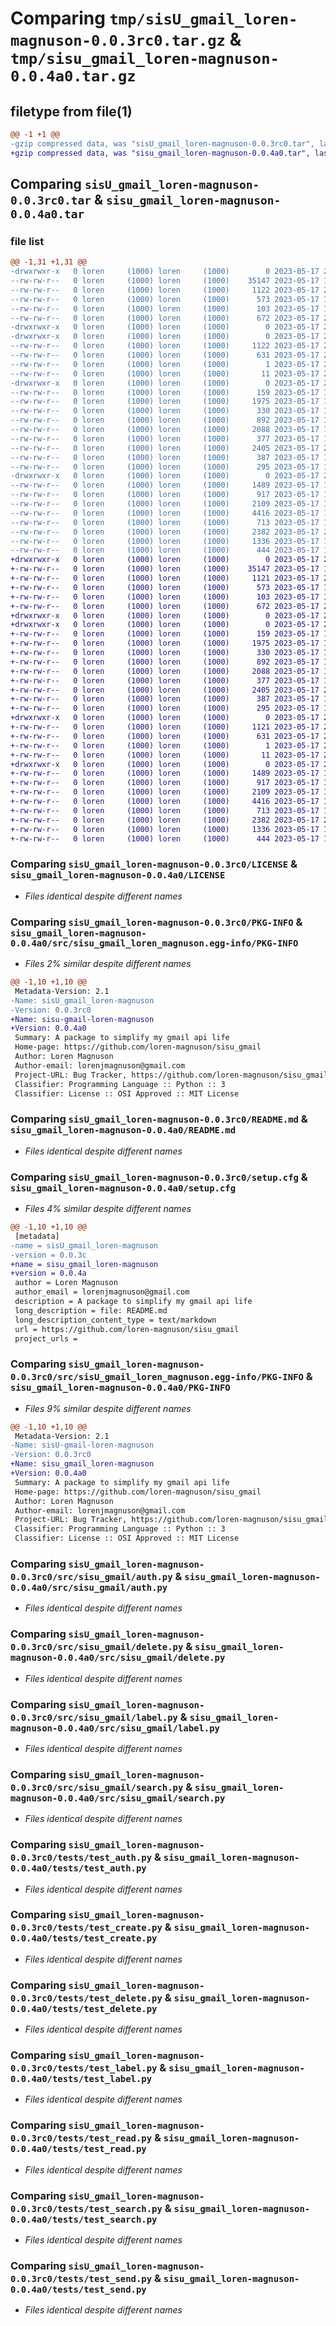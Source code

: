 # Comparing `tmp/sisU_gmail_loren-magnuson-0.0.3rc0.tar.gz` & `tmp/sisu_gmail_loren-magnuson-0.0.4a0.tar.gz`

## filetype from file(1)

```diff
@@ -1 +1 @@
-gzip compressed data, was "sisU_gmail_loren-magnuson-0.0.3rc0.tar", last modified: Wed May 17 21:45:21 2023, max compression
+gzip compressed data, was "sisu_gmail_loren-magnuson-0.0.4a0.tar", last modified: Wed May 17 21:48:18 2023, max compression
```

## Comparing `sisU_gmail_loren-magnuson-0.0.3rc0.tar` & `sisu_gmail_loren-magnuson-0.0.4a0.tar`

### file list

```diff
@@ -1,31 +1,31 @@
-drwxrwxr-x   0 loren     (1000) loren     (1000)        0 2023-05-17 21:45:21.013667 sisU_gmail_loren-magnuson-0.0.3rc0/
--rw-rw-r--   0 loren     (1000) loren     (1000)    35147 2023-05-17 18:27:11.000000 sisU_gmail_loren-magnuson-0.0.3rc0/LICENSE
--rw-rw-r--   0 loren     (1000) loren     (1000)     1122 2023-05-17 21:45:21.013667 sisU_gmail_loren-magnuson-0.0.3rc0/PKG-INFO
--rw-rw-r--   0 loren     (1000) loren     (1000)      573 2023-05-17 18:27:11.000000 sisU_gmail_loren-magnuson-0.0.3rc0/README.md
--rw-rw-r--   0 loren     (1000) loren     (1000)      103 2023-05-17 18:27:11.000000 sisU_gmail_loren-magnuson-0.0.3rc0/pyproject.toml
--rw-rw-r--   0 loren     (1000) loren     (1000)      672 2023-05-17 21:45:21.013667 sisU_gmail_loren-magnuson-0.0.3rc0/setup.cfg
-drwxrwxr-x   0 loren     (1000) loren     (1000)        0 2023-05-17 21:45:21.009667 sisU_gmail_loren-magnuson-0.0.3rc0/src/
-drwxrwxr-x   0 loren     (1000) loren     (1000)        0 2023-05-17 21:45:21.009667 sisU_gmail_loren-magnuson-0.0.3rc0/src/sisU_gmail_loren_magnuson.egg-info/
--rw-rw-r--   0 loren     (1000) loren     (1000)     1122 2023-05-17 21:45:21.000000 sisU_gmail_loren-magnuson-0.0.3rc0/src/sisU_gmail_loren_magnuson.egg-info/PKG-INFO
--rw-rw-r--   0 loren     (1000) loren     (1000)      631 2023-05-17 21:45:21.000000 sisU_gmail_loren-magnuson-0.0.3rc0/src/sisU_gmail_loren_magnuson.egg-info/SOURCES.txt
--rw-rw-r--   0 loren     (1000) loren     (1000)        1 2023-05-17 21:45:21.000000 sisU_gmail_loren-magnuson-0.0.3rc0/src/sisU_gmail_loren_magnuson.egg-info/dependency_links.txt
--rw-rw-r--   0 loren     (1000) loren     (1000)       11 2023-05-17 21:45:21.000000 sisU_gmail_loren-magnuson-0.0.3rc0/src/sisU_gmail_loren_magnuson.egg-info/top_level.txt
-drwxrwxr-x   0 loren     (1000) loren     (1000)        0 2023-05-17 21:45:21.013667 sisU_gmail_loren-magnuson-0.0.3rc0/src/sisu_gmail/
--rw-rw-r--   0 loren     (1000) loren     (1000)      159 2023-05-17 18:27:11.000000 sisU_gmail_loren-magnuson-0.0.3rc0/src/sisu_gmail/__init__.py
--rw-rw-r--   0 loren     (1000) loren     (1000)     1975 2023-05-17 18:27:11.000000 sisU_gmail_loren-magnuson-0.0.3rc0/src/sisu_gmail/auth.py
--rw-rw-r--   0 loren     (1000) loren     (1000)      330 2023-05-17 18:39:58.000000 sisU_gmail_loren-magnuson-0.0.3rc0/src/sisu_gmail/create.py
--rw-rw-r--   0 loren     (1000) loren     (1000)      892 2023-05-17 18:27:11.000000 sisU_gmail_loren-magnuson-0.0.3rc0/src/sisu_gmail/delete.py
--rw-rw-r--   0 loren     (1000) loren     (1000)     2088 2023-05-17 18:27:11.000000 sisU_gmail_loren-magnuson-0.0.3rc0/src/sisu_gmail/label.py
--rw-rw-r--   0 loren     (1000) loren     (1000)      377 2023-05-17 18:27:11.000000 sisU_gmail_loren-magnuson-0.0.3rc0/src/sisu_gmail/read.py
--rw-rw-r--   0 loren     (1000) loren     (1000)     2405 2023-05-17 21:35:03.000000 sisU_gmail_loren-magnuson-0.0.3rc0/src/sisu_gmail/search.py
--rw-rw-r--   0 loren     (1000) loren     (1000)      387 2023-05-17 18:27:11.000000 sisU_gmail_loren-magnuson-0.0.3rc0/src/sisu_gmail/send.py
--rw-rw-r--   0 loren     (1000) loren     (1000)      295 2023-05-17 18:27:11.000000 sisU_gmail_loren-magnuson-0.0.3rc0/src/sisu_gmail/user.py
-drwxrwxr-x   0 loren     (1000) loren     (1000)        0 2023-05-17 21:45:21.013667 sisU_gmail_loren-magnuson-0.0.3rc0/tests/
--rw-rw-r--   0 loren     (1000) loren     (1000)     1489 2023-05-17 18:27:11.000000 sisU_gmail_loren-magnuson-0.0.3rc0/tests/test_auth.py
--rw-rw-r--   0 loren     (1000) loren     (1000)      917 2023-05-17 18:27:11.000000 sisU_gmail_loren-magnuson-0.0.3rc0/tests/test_create.py
--rw-rw-r--   0 loren     (1000) loren     (1000)     2109 2023-05-17 18:27:11.000000 sisU_gmail_loren-magnuson-0.0.3rc0/tests/test_delete.py
--rw-rw-r--   0 loren     (1000) loren     (1000)     4416 2023-05-17 18:27:11.000000 sisU_gmail_loren-magnuson-0.0.3rc0/tests/test_label.py
--rw-rw-r--   0 loren     (1000) loren     (1000)      713 2023-05-17 18:27:11.000000 sisU_gmail_loren-magnuson-0.0.3rc0/tests/test_read.py
--rw-rw-r--   0 loren     (1000) loren     (1000)     2382 2023-05-17 21:36:11.000000 sisU_gmail_loren-magnuson-0.0.3rc0/tests/test_search.py
--rw-rw-r--   0 loren     (1000) loren     (1000)     1336 2023-05-17 18:27:11.000000 sisU_gmail_loren-magnuson-0.0.3rc0/tests/test_send.py
--rw-rw-r--   0 loren     (1000) loren     (1000)      444 2023-05-17 18:27:11.000000 sisU_gmail_loren-magnuson-0.0.3rc0/tests/test_user.py
+drwxrwxr-x   0 loren     (1000) loren     (1000)        0 2023-05-17 21:48:17.998381 sisu_gmail_loren-magnuson-0.0.4a0/
+-rw-rw-r--   0 loren     (1000) loren     (1000)    35147 2023-05-17 18:27:11.000000 sisu_gmail_loren-magnuson-0.0.4a0/LICENSE
+-rw-rw-r--   0 loren     (1000) loren     (1000)     1121 2023-05-17 21:48:17.998381 sisu_gmail_loren-magnuson-0.0.4a0/PKG-INFO
+-rw-rw-r--   0 loren     (1000) loren     (1000)      573 2023-05-17 18:27:11.000000 sisu_gmail_loren-magnuson-0.0.4a0/README.md
+-rw-rw-r--   0 loren     (1000) loren     (1000)      103 2023-05-17 18:27:11.000000 sisu_gmail_loren-magnuson-0.0.4a0/pyproject.toml
+-rw-rw-r--   0 loren     (1000) loren     (1000)      672 2023-05-17 21:48:17.998381 sisu_gmail_loren-magnuson-0.0.4a0/setup.cfg
+drwxrwxr-x   0 loren     (1000) loren     (1000)        0 2023-05-17 21:48:17.994382 sisu_gmail_loren-magnuson-0.0.4a0/src/
+drwxrwxr-x   0 loren     (1000) loren     (1000)        0 2023-05-17 21:48:17.994382 sisu_gmail_loren-magnuson-0.0.4a0/src/sisu_gmail/
+-rw-rw-r--   0 loren     (1000) loren     (1000)      159 2023-05-17 18:27:11.000000 sisu_gmail_loren-magnuson-0.0.4a0/src/sisu_gmail/__init__.py
+-rw-rw-r--   0 loren     (1000) loren     (1000)     1975 2023-05-17 18:27:11.000000 sisu_gmail_loren-magnuson-0.0.4a0/src/sisu_gmail/auth.py
+-rw-rw-r--   0 loren     (1000) loren     (1000)      330 2023-05-17 18:39:58.000000 sisu_gmail_loren-magnuson-0.0.4a0/src/sisu_gmail/create.py
+-rw-rw-r--   0 loren     (1000) loren     (1000)      892 2023-05-17 18:27:11.000000 sisu_gmail_loren-magnuson-0.0.4a0/src/sisu_gmail/delete.py
+-rw-rw-r--   0 loren     (1000) loren     (1000)     2088 2023-05-17 18:27:11.000000 sisu_gmail_loren-magnuson-0.0.4a0/src/sisu_gmail/label.py
+-rw-rw-r--   0 loren     (1000) loren     (1000)      377 2023-05-17 18:27:11.000000 sisu_gmail_loren-magnuson-0.0.4a0/src/sisu_gmail/read.py
+-rw-rw-r--   0 loren     (1000) loren     (1000)     2405 2023-05-17 21:35:03.000000 sisu_gmail_loren-magnuson-0.0.4a0/src/sisu_gmail/search.py
+-rw-rw-r--   0 loren     (1000) loren     (1000)      387 2023-05-17 18:27:11.000000 sisu_gmail_loren-magnuson-0.0.4a0/src/sisu_gmail/send.py
+-rw-rw-r--   0 loren     (1000) loren     (1000)      295 2023-05-17 18:27:11.000000 sisu_gmail_loren-magnuson-0.0.4a0/src/sisu_gmail/user.py
+drwxrwxr-x   0 loren     (1000) loren     (1000)        0 2023-05-17 21:48:17.998381 sisu_gmail_loren-magnuson-0.0.4a0/src/sisu_gmail_loren_magnuson.egg-info/
+-rw-rw-r--   0 loren     (1000) loren     (1000)     1121 2023-05-17 21:48:17.000000 sisu_gmail_loren-magnuson-0.0.4a0/src/sisu_gmail_loren_magnuson.egg-info/PKG-INFO
+-rw-rw-r--   0 loren     (1000) loren     (1000)      631 2023-05-17 21:48:17.000000 sisu_gmail_loren-magnuson-0.0.4a0/src/sisu_gmail_loren_magnuson.egg-info/SOURCES.txt
+-rw-rw-r--   0 loren     (1000) loren     (1000)        1 2023-05-17 21:48:17.000000 sisu_gmail_loren-magnuson-0.0.4a0/src/sisu_gmail_loren_magnuson.egg-info/dependency_links.txt
+-rw-rw-r--   0 loren     (1000) loren     (1000)       11 2023-05-17 21:48:17.000000 sisu_gmail_loren-magnuson-0.0.4a0/src/sisu_gmail_loren_magnuson.egg-info/top_level.txt
+drwxrwxr-x   0 loren     (1000) loren     (1000)        0 2023-05-17 21:48:17.998381 sisu_gmail_loren-magnuson-0.0.4a0/tests/
+-rw-rw-r--   0 loren     (1000) loren     (1000)     1489 2023-05-17 18:27:11.000000 sisu_gmail_loren-magnuson-0.0.4a0/tests/test_auth.py
+-rw-rw-r--   0 loren     (1000) loren     (1000)      917 2023-05-17 18:27:11.000000 sisu_gmail_loren-magnuson-0.0.4a0/tests/test_create.py
+-rw-rw-r--   0 loren     (1000) loren     (1000)     2109 2023-05-17 18:27:11.000000 sisu_gmail_loren-magnuson-0.0.4a0/tests/test_delete.py
+-rw-rw-r--   0 loren     (1000) loren     (1000)     4416 2023-05-17 18:27:11.000000 sisu_gmail_loren-magnuson-0.0.4a0/tests/test_label.py
+-rw-rw-r--   0 loren     (1000) loren     (1000)      713 2023-05-17 18:27:11.000000 sisu_gmail_loren-magnuson-0.0.4a0/tests/test_read.py
+-rw-rw-r--   0 loren     (1000) loren     (1000)     2382 2023-05-17 21:36:11.000000 sisu_gmail_loren-magnuson-0.0.4a0/tests/test_search.py
+-rw-rw-r--   0 loren     (1000) loren     (1000)     1336 2023-05-17 18:27:11.000000 sisu_gmail_loren-magnuson-0.0.4a0/tests/test_send.py
+-rw-rw-r--   0 loren     (1000) loren     (1000)      444 2023-05-17 18:27:11.000000 sisu_gmail_loren-magnuson-0.0.4a0/tests/test_user.py
```

### Comparing `sisU_gmail_loren-magnuson-0.0.3rc0/LICENSE` & `sisu_gmail_loren-magnuson-0.0.4a0/LICENSE`

 * *Files identical despite different names*

### Comparing `sisU_gmail_loren-magnuson-0.0.3rc0/PKG-INFO` & `sisu_gmail_loren-magnuson-0.0.4a0/src/sisu_gmail_loren_magnuson.egg-info/PKG-INFO`

 * *Files 2% similar despite different names*

```diff
@@ -1,10 +1,10 @@
 Metadata-Version: 2.1
-Name: sisU_gmail_loren-magnuson
-Version: 0.0.3rc0
+Name: sisu-gmail-loren-magnuson
+Version: 0.0.4a0
 Summary: A package to simplify my gmail api life
 Home-page: https://github.com/loren-magnuson/sisu_gmail
 Author: Loren Magnuson
 Author-email: lorenjmagnuson@gmail.com
 Project-URL: Bug Tracker, https://github.com/loren-magnuson/sisu_gmail/issues
 Classifier: Programming Language :: Python :: 3
 Classifier: License :: OSI Approved :: MIT License
```

### Comparing `sisU_gmail_loren-magnuson-0.0.3rc0/README.md` & `sisu_gmail_loren-magnuson-0.0.4a0/README.md`

 * *Files identical despite different names*

### Comparing `sisU_gmail_loren-magnuson-0.0.3rc0/setup.cfg` & `sisu_gmail_loren-magnuson-0.0.4a0/setup.cfg`

 * *Files 4% similar despite different names*

```diff
@@ -1,10 +1,10 @@
 [metadata]
-name = sisU_gmail_loren-magnuson
-version = 0.0.3c
+name = sisu_gmail_loren-magnuson
+version = 0.0.4a
 author = Loren Magnuson
 author_email = lorenjmagnuson@gmail.com
 description = A package to simplify my gmail api life
 long_description = file: README.md
 long_description_content_type = text/markdown
 url = https://github.com/loren-magnuson/sisu_gmail
 project_urls =
```

### Comparing `sisU_gmail_loren-magnuson-0.0.3rc0/src/sisU_gmail_loren_magnuson.egg-info/PKG-INFO` & `sisu_gmail_loren-magnuson-0.0.4a0/PKG-INFO`

 * *Files 9% similar despite different names*

```diff
@@ -1,10 +1,10 @@
 Metadata-Version: 2.1
-Name: sisU-gmail-loren-magnuson
-Version: 0.0.3rc0
+Name: sisu_gmail_loren-magnuson
+Version: 0.0.4a0
 Summary: A package to simplify my gmail api life
 Home-page: https://github.com/loren-magnuson/sisu_gmail
 Author: Loren Magnuson
 Author-email: lorenjmagnuson@gmail.com
 Project-URL: Bug Tracker, https://github.com/loren-magnuson/sisu_gmail/issues
 Classifier: Programming Language :: Python :: 3
 Classifier: License :: OSI Approved :: MIT License
```

### Comparing `sisU_gmail_loren-magnuson-0.0.3rc0/src/sisu_gmail/auth.py` & `sisu_gmail_loren-magnuson-0.0.4a0/src/sisu_gmail/auth.py`

 * *Files identical despite different names*

### Comparing `sisU_gmail_loren-magnuson-0.0.3rc0/src/sisu_gmail/delete.py` & `sisu_gmail_loren-magnuson-0.0.4a0/src/sisu_gmail/delete.py`

 * *Files identical despite different names*

### Comparing `sisU_gmail_loren-magnuson-0.0.3rc0/src/sisu_gmail/label.py` & `sisu_gmail_loren-magnuson-0.0.4a0/src/sisu_gmail/label.py`

 * *Files identical despite different names*

### Comparing `sisU_gmail_loren-magnuson-0.0.3rc0/src/sisu_gmail/search.py` & `sisu_gmail_loren-magnuson-0.0.4a0/src/sisu_gmail/search.py`

 * *Files identical despite different names*

### Comparing `sisU_gmail_loren-magnuson-0.0.3rc0/tests/test_auth.py` & `sisu_gmail_loren-magnuson-0.0.4a0/tests/test_auth.py`

 * *Files identical despite different names*

### Comparing `sisU_gmail_loren-magnuson-0.0.3rc0/tests/test_create.py` & `sisu_gmail_loren-magnuson-0.0.4a0/tests/test_create.py`

 * *Files identical despite different names*

### Comparing `sisU_gmail_loren-magnuson-0.0.3rc0/tests/test_delete.py` & `sisu_gmail_loren-magnuson-0.0.4a0/tests/test_delete.py`

 * *Files identical despite different names*

### Comparing `sisU_gmail_loren-magnuson-0.0.3rc0/tests/test_label.py` & `sisu_gmail_loren-magnuson-0.0.4a0/tests/test_label.py`

 * *Files identical despite different names*

### Comparing `sisU_gmail_loren-magnuson-0.0.3rc0/tests/test_read.py` & `sisu_gmail_loren-magnuson-0.0.4a0/tests/test_read.py`

 * *Files identical despite different names*

### Comparing `sisU_gmail_loren-magnuson-0.0.3rc0/tests/test_search.py` & `sisu_gmail_loren-magnuson-0.0.4a0/tests/test_search.py`

 * *Files identical despite different names*

### Comparing `sisU_gmail_loren-magnuson-0.0.3rc0/tests/test_send.py` & `sisu_gmail_loren-magnuson-0.0.4a0/tests/test_send.py`

 * *Files identical despite different names*

